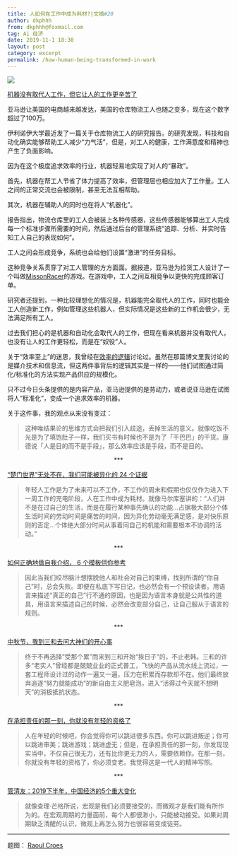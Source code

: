 ```yaml
---
title: 人如何在工作中成为耗材?|文摘#20
author: dkphhh
from: dkphhh@foxmail.com
tag: Ai 经济
date: 2019-11-1 18:30
layout: post
category: excerpt
permalink: /how-human-being-transformed-in-work
---
```


![](https://images.unsplash.com/photo-1561666559-69372c51f85e?ixlib=rb-1.2.1&ixid=eyJhcHBfaWQiOjEyMDd9)

[机器没有取代人工作，但它让人的工作更辛苦了]( https://www.vox.com/recode/2019/10/22/20925894/robots-warehouse-jobs-automation-replace-workers-amazon-report-university-illinois )

亚马逊让美国的电商越来越发达，美国的仓库物流工人也随之变多，现在这个数字超过了100万。

伊利诺伊大学最近发了一篇关于仓库物流工人的研究报告。的研究发现，科技和自动化确实能够帮助工人减少“力气活”，但是，对工人的健康，工作满意度和精神也产生了负面影响。

因为在这个极度追求效率的行业，机器轻易地实现了对人的“暴政”。

首先，机器在帮工人节省了体力提高了效率，但管理层也相应加大了工作量。工人之间的正常交流也会被限制，甚至无法互相帮助。

其次，机器在辅助人的同时也在将人“机器化”。

报告指出，物流仓库里的工人会被装上各种传感器，这些传感器能够算出工人完成每一个标准步骤所需要的时间，然后通过后台的管理系统“追踪、分析、并实时告知工人自己的表现如何”。

工人之间会形成竞争，系统也会给他们设置“激进”的任务目标。

这种竞争关系贯穿了对工人管理的方方面面。据报道，亚马逊为捡货工人设计了一个叫做[MissonRacer](https://www.washingtonpost.com/technology/2019/05/21/missionracer-how-amazon-turned-tedium-warehouse-work-into-game/?noredirect=on)的游戏。在游戏中，工人之间互相竞争以更快的完成顾客订单。

研究者还提到，一种比较理想化的情况是，机器能完全取代人的工作，同时也能会工人创造新工作，例如管理这些机器人，但实际情况是这些新的工作机会很少，无法满足所有工人。

过去我们担心的是机器和自动化会取代人的工作，但现在看来机器并没有取代人，也没有让人的工作更轻松，而是在“奴役”人。

关于“效率至上”的迷思，我曾经在[效率的逻辑](./logic-of-efficiency)讨论过。虽然在那篇博文里我讨论的是媒介技术和信息流，但这两件事背后的逻辑其实是一样的——他们试图通过简化/标准化的方法实现产品供应的规模化。

只不过今日头条提供的是内容产品，亚马逊提供的是劳动力，或者说亚马逊在试图将人“标准化”，变成一个追求效率的机器。

关于这件事，我的观点从来没有变过：

> 这种唯结果论的思维方式会把我们引入歧途，丢掉生活的意义。就像吃饭不光是为了填饱肚子一样，我们买书有时候也不是为了「干巴巴」的干货。康德说「人是目的而不是手段」，那么效率应该是手段，而不是目的。

 <center>***</center>

[“楚门世界”无处不在，我们可能被异化的 24 个证据](http://www.qdaily.com/articles/64605.html)

> 年轻人工作是为了未来可以不工作，不工作的周末和假期也仅仅作为进入下一周工作的充电阶段，人在工作中成为耗材。就像马尔库塞讲的：“人们并不是在过自己的生活，而是在履行某种事先确认的功能…占据极大部分个体生活时间的劳动时间是痛苦的时间，因为异化劳动毫无满足感，是对快乐原则的否定…个体绝大部分时间从事着同自己的机能和需要根本不协调的活动。”

 <center>***</center>

[如何正确地做自我介绍， 6 个模板供你参考]( http://www.qdaily.com/articles/64667.html ) 

>  因此当我们绞尽脑汁想摆脱他人和社会对自己的束缚，找到所谓的“你自己”时，总会失败。即便在私底下写日记，也必然会有一个预设读者。用语言来描述“真正的自己”行不通的原因，也是因为语言本身就是公共性的道具，用语言来描述自己的时候，必然会改变部分自己，让自己服从于语言的规则。 

 <center>***</center>

[中秋节，我到三和去问大神们的开心事](https://matters.news/@Socindy/中秋节-我到三和去问大神们的开心事-zdpuAw6RCmN5tzaDEJNU7Zft6ag6tDgYpU9hKTBcGpQwgeWYR)

> 终于不再选择“受那个累”而来到三和开始“挨日子”的，不止老韩。三和的许多“老实人”曾经都是兢兢业业的正式普工，飞快的产品从流水线上流过，一套工程师设计过的动作一遍又一遍，压力在积累而存款却不在。他们最终放弃追逐“努力就能成功”的新自由主义肥皂泡，进入“活得过今天就不想明天”的消极抵抗状态。

 <center>***</center>

[在承担责任的那一刻，你就没有年轻的资格了](https://list.youku.com/show/id_za27d40fc536a469cbb41.html)

> 人在年轻的时候吧，你会觉得你可以跳进很多东西。你可以跳进叛逆；你可以跳进审美；跳进游戏；跳进虚无；但是，在承担责任的那一刻，你发现现实当中，不仅自己很无力，还有比你更无力的人，需要依赖你。在那一刻，你就没有年轻的资格了，你必须变老。我觉得这是一代人的精神写照。

 <center>***</center>

[管清友：2019下半年，中国经济的5个重大变化](https://mp.weixin.qq.com/s/iG5X4qKNmPcs-eWOTFoAWg)

> 就像查理·芒格所说，宏观是我们必须要接受的，而微观才是我们能有所作为的。在宏观周期的力量面前，每个人都很渺小，只能被动接受。如果对周期缺乏清醒的认识，微观上再怎么努力也很容易变成徒劳。

---

题图： [Raoul Croes]( https://unsplash.com/photos/ejMrpOFgQJo ) 